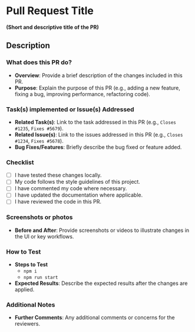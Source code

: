 # Pull Request Title

**(Short and descriptive title of the PR)**

## Description

### What does this PR do?

- **Overview**: Provide a brief description of the changes included in this PR.
- **Purpose**: Explain the purpose of this PR (e.g., adding a new feature, fixing a bug, improving performance, refactoring code).

### Task(s) implemented or Issue(s) Addressed

- **Related Task(s)**: Link to the task addressed in this PR (e.g., `Closes #1235`, `Fixes #5679`).
- **Related Issue(s)**: Link to the issues addressed in this PR (e.g., `Closes #1234`, `Fixes #5678`).
- **Bug Fixes/Features**: Briefly describe the bug fixed or feature added.

### Checklist

- [ ] I have tested these changes locally.
- [ ] My code follows the style guidelines of this project.
- [ ] I have commented my code where necessary.
- [ ] I have updated the documentation where applicable.
- [ ] I have reviewed the code in this PR.

### Screenshots or photos

- **Before and After**: Provide screenshots or videos to illustrate changes in the UI or key workflows.

### How to Test

- **Steps to Test**
  - `npm i`
  - `npm run start`
- **Expected Results**: Describe the expected results after the changes are applied.

### Additional Notes

- **Further Comments**: Any additional comments or concerns for the reviewers.